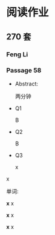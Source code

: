 # 阅读作业

## 270 套

### Feng Li

### Passage 58

- Abstract:

  两分钟

- Q1

  B

- Q2

  B

- Q3

  x

x

单词:

**x** x

**x** x

**x** x